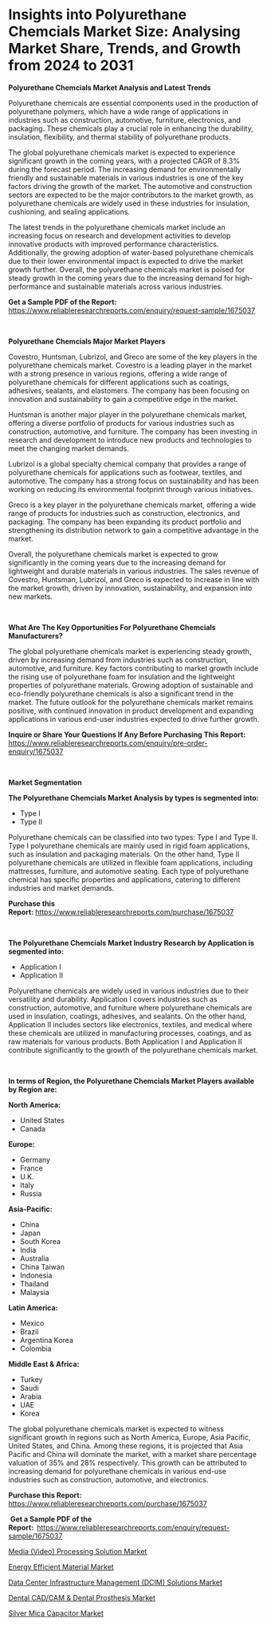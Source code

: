 <p><h1>Insights into Polyurethane Chemcials Market Size: Analysing Market Share, Trends, and Growth from 2024 to 2031</h1></p><p><strong>Polyurethane Chemcials Market Analysis and Latest Trends</strong></p>
<p><p>Polyurethane chemicals are essential components used in the production of polyurethane polymers, which have a wide range of applications in industries such as construction, automotive, furniture, electronics, and packaging. These chemicals play a crucial role in enhancing the durability, insulation, flexibility, and thermal stability of polyurethane products.</p><p>The global polyurethane chemicals market is expected to experience significant growth in the coming years, with a projected CAGR of 8.3% during the forecast period. The increasing demand for environmentally friendly and sustainable materials in various industries is one of the key factors driving the growth of the market. The automotive and construction sectors are expected to be the major contributors to the market growth, as polyurethane chemicals are widely used in these industries for insulation, cushioning, and sealing applications.</p><p>The latest trends in the polyurethane chemicals market include an increasing focus on research and development activities to develop innovative products with improved performance characteristics. Additionally, the growing adoption of water-based polyurethane chemicals due to their lower environmental impact is expected to drive the market growth further. Overall, the polyurethane chemicals market is poised for steady growth in the coming years due to the increasing demand for high-performance and sustainable materials across various industries.</p></p>
<p><strong>Get a Sample PDF of the Report:&nbsp;</strong> <a href="https://www.reliableresearchreports.com/enquiry/request-sample/1675037">https://www.reliableresearchreports.com/enquiry/request-sample/1675037</a></p>
<p>&nbsp;</p>
<p><strong>Polyurethane Chemcials Major Market Players</strong></p>
<p><p>Covestro, Huntsman, Lubrizol, and Greco are some of the key players in the polyurethane chemicals market. Covestro is a leading player in the market with a strong presence in various regions, offering a wide range of polyurethane chemicals for different applications such as coatings, adhesives, sealants, and elastomers. The company has been focusing on innovation and sustainability to gain a competitive edge in the market.</p><p>Huntsman is another major player in the polyurethane chemicals market, offering a diverse portfolio of products for various industries such as construction, automotive, and furniture. The company has been investing in research and development to introduce new products and technologies to meet the changing market demands.</p><p>Lubrizol is a global specialty chemical company that provides a range of polyurethane chemicals for applications such as footwear, textiles, and automotive. The company has a strong focus on sustainability and has been working on reducing its environmental footprint through various initiatives.</p><p>Greco is a key player in the polyurethane chemicals market, offering a wide range of products for industries such as construction, electronics, and packaging. The company has been expanding its product portfolio and strengthening its distribution network to gain a competitive advantage in the market.</p><p>Overall, the polyurethane chemicals market is expected to grow significantly in the coming years due to the increasing demand for lightweight and durable materials in various industries. The sales revenue of Covestro, Huntsman, Lubrizol, and Greco is expected to increase in line with the market growth, driven by innovation, sustainability, and expansion into new markets.</p></p>
<p>&nbsp;</p>
<p><strong>What Are The Key Opportunities For Polyurethane Chemcials Manufacturers?</strong></p>
<p><p>The global polyurethane chemicals market is experiencing steady growth, driven by increasing demand from industries such as construction, automotive, and furniture. Key factors contributing to market growth include the rising use of polyurethane foam for insulation and the lightweight properties of polyurethane materials. Growing adoption of sustainable and eco-friendly polyurethane chemicals is also a significant trend in the market. The future outlook for the polyurethane chemicals market remains positive, with continued innovation in product development and expanding applications in various end-user industries expected to drive further growth.</p></p>
<p><strong>Inquire or Share Your Questions If Any Before Purchasing This Report:</strong> <a href="https://www.reliableresearchreports.com/enquiry/pre-order-enquiry/1675037">https://www.reliableresearchreports.com/enquiry/pre-order-enquiry/1675037</a></p>
<p>&nbsp;</p>
<p><strong>Market Segmentation</strong></p>
<p><strong>The Polyurethane Chemcials Market Analysis by types is segmented into:</strong></p>
<p><ul><li>Type I</li><li>Type II</li></ul></p>
<p><p>Polyurethane chemicals can be classified into two types: Type I and Type II. Type I polyurethane chemicals are mainly used in rigid foam applications, such as insulation and packaging materials. On the other hand, Type II polyurethane chemicals are utilized in flexible foam applications, including mattresses, furniture, and automotive seating. Each type of polyurethane chemical has specific properties and applications, catering to different industries and market demands.</p></p>
<p><strong>Purchase this Report:&nbsp;</strong><a href="https://www.reliableresearchreports.com/purchase/1675037">https://www.reliableresearchreports.com/purchase/1675037</a></p>
<p>&nbsp;</p>
<p><strong>The Polyurethane Chemcials Market Industry Research by Application is segmented into:</strong></p>
<p><ul><li>Application I</li><li>Application II</li></ul></p>
<p><p>Polyurethane chemicals are widely used in various industries due to their versatility and durability. Application I covers industries such as construction, automotive, and furniture where polyurethane chemicals are used in insulation, coatings, adhesives, and sealants. On the other hand, Application II includes sectors like electronics, textiles, and medical where these chemicals are utilized in manufacturing processes, coatings, and as raw materials for various products. Both Application I and Application II contribute significantly to the growth of the polyurethane chemicals market.</p></p>
<p>&nbsp;</p>
<p><strong>In terms of Region, the Polyurethane Chemcials Market Players available by Region are:</strong></p>
<p>
    <p> <strong> North America: </strong>
        <ul>
            <li>United States</li>
            <li>Canada</li>
        </ul>
        </p> 
    <p> <strong> Europe: </strong>
        <ul>
            <li>Germany</li>
            <li>France</li>
            <li>U.K.</li>
            <li>Italy</li>
            <li>Russia</li>
        </ul>
        </p> 
    <p> <strong> Asia-Pacific: </strong>
        <ul>
            <li>China</li>
            <li>Japan</li>
            <li>South Korea</li>
            <li>India</li>
            <li>Australia</li>
            <li>China Taiwan</li>
            <li>Indonesia</li>
            <li>Thailand</li>
            <li>Malaysia</li>
        </ul>
        </p> 
    <p> <strong> Latin America: </strong>
        <ul>
            <li>Mexico</li>
            <li>Brazil</li>
            <li>Argentina Korea</li>
            <li>Colombia</li>
        </ul>
        </p> 
    <p> <strong> Middle East & Africa: </strong>
        <ul>
            <li>Turkey</li>
            <li>Saudi</li>
            <li>Arabia</li>
            <li>UAE</li>
            <li>Korea</li>
        </ul>
    </p>
    </p>
<p><p>The global polyurethane chemicals market is expected to witness significant growth in regions such as North America, Europe, Asia Pacific, United States, and China. Among these regions, it is projected that Asia Pacific and China will dominate the market, with a market share percentage valuation of 35% and 28% respectively. This growth can be attributed to increasing demand for polyurethane chemicals in various end-use industries such as construction, automotive, and electronics.</p></p>
<p><strong>Purchase this Report: </strong><a href="https://www.reliableresearchreports.com/purchase/1675037">https://www.reliableresearchreports.com/purchase/1675037</a></p>
<p>&nbsp;<strong>Get a Sample PDF of the Report:&nbsp;&nbsp;</strong><a href="https://www.reliableresearchreports.com/enquiry/request-sample/1675037">https://www.reliableresearchreports.com/enquiry/request-sample/1675037</a></p>
<p><strong></strong></p>
<p><p><a href="https://medium.com/@shanatromp/media-video-processing-solution-market-analysis-and-sze-forecasted-for-period-from-2024-to-2031-5cbadbd29bac">Media (Video) Processing Solution Market</a></p><p><a href="https://github.com/yemakinde/Market-Research-Report-List-1/blob/main/energy-efficient-material-market.md">Energy Efficient Material Market</a></p><p><a href="https://medium.com/@shanatromp/data-center-infrastructure-management-dcim-solutions-market-comprehensive-assessment-by-type-0d4279a2fded">Data Center Infrastructure Management (DCIM) Solutions Market</a></p><p><a href="https://medium.com/@shanatromp/dental-cad-cam-amp-dental-prosthesis-market-the-key-to-successful-business-strategy-forecast-3b9be8cee2e0">Dental CAD/CAM & Dental Prosthesis Market</a></p><p><a href="https://github.com/jsmusil/Market-Research-Report-List-2/blob/main/silver-mica-capacitor-market.md">Silver Mica Capacitor Market</a></p></p>